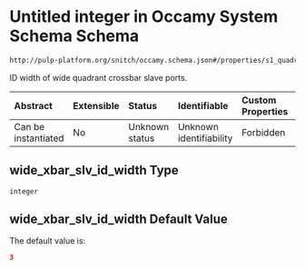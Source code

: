 # Untitled integer in Occamy System Schema Schema

```txt
http://pulp-platform.org/snitch/occamy.schema.json#/properties/s1_quadrant/properties/wide_xbar_slv_id_width
```

ID width of wide quadrant crossbar slave ports.

| Abstract            | Extensible | Status         | Identifiable            | Custom Properties | Additional Properties | Access Restrictions | Defined In                                                       |
| :------------------ | :--------- | :------------- | :---------------------- | :---------------- | :-------------------- | :------------------ | :--------------------------------------------------------------- |
| Can be instantiated | No         | Unknown status | Unknown identifiability | Forbidden         | Allowed               | none                | [occamy.schema.json*](occamy.schema.json "open original schema") |

## wide_xbar_slv_id_width Type

`integer`

## wide_xbar_slv_id_width Default Value

The default value is:

```json
3
```

